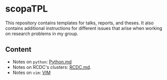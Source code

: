 # scopaTPL
This repository contains templates for talks, reports, and theses. It also contains additional instructions for different issues that arise when working on research problems in my group.

## Content
* Notes on `python`: [Python.md](doc/PYTHON.md)
* Notes on RCDC's clusters: [RCDC.md](doc/RCDC.md).
* Notes on `vim`: [VIM](doc/VIM.md)
